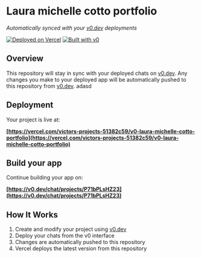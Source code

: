 # Laura michelle cotto portfolio

*Automatically synced with your [v0.dev](https://v0.dev) deployments*

[![Deployed on Vercel](https://img.shields.io/badge/Deployed%20on-Vercel-black?style=for-the-badge&logo=vercel)](https://vercel.com/victors-projects-51382c59/v0-laura-michelle-cotto-portfolio)
[![Built with v0](https://img.shields.io/badge/Built%20with-v0.dev-black?style=for-the-badge)](https://v0.dev/chat/projects/P71bPLsHZ23)

## Overview

This repository will stay in sync with your deployed chats on [v0.dev](https://v0.dev).
Any changes you make to your deployed app will be automatically pushed to this repository from [v0.dev](https://v0.dev).
adasd
## Deployment

Your project is live at:

**[https://vercel.com/victors-projects-51382c59/v0-laura-michelle-cotto-portfolio](https://vercel.com/victors-projects-51382c59/v0-laura-michelle-cotto-portfolio)**

## Build your app

Continue building your app on:

**[https://v0.dev/chat/projects/P71bPLsHZ23](https://v0.dev/chat/projects/P71bPLsHZ23)**

## How It Works

1. Create and modify your project using [v0.dev](https://v0.dev)
2. Deploy your chats from the v0 interface
3. Changes are automatically pushed to this repository
4. Vercel deploys the latest version from this repository
